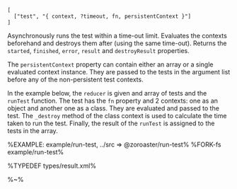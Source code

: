 ```## async runTest => RunTestResult
[
  ["test", "{ context, ?timeout, fn, persistentContext }"]
]
```

Asynchronously runs the test within a time-out limit. Evaluates the contexts beforehand and destroys them after (using the same time-out). Returns the `started`, `finished`, `error`, `result` and `destroyResult` properties.

The `persistentContext` property can contain either an array or a single evaluated context instance. They are passed to the tests in the argument list before any of the non-persistent test contexts.

In the example below, the `reducer` is given and array of tests and the `runTest` function. The test has the `fn` property and 2 contexts: one as an object and another one as a class. They are evaluated and passed to the test. The `_destroy` method of the class context is used to calculate the time taken to run the test. Finally, the result of the `runTest` is assigned to the tests in the array.

%EXAMPLE: example/run-test, ../src => @zoroaster/run-test%
%FORK-fs example/run-test%

%TYPEDEF types/result.xml%


%~%